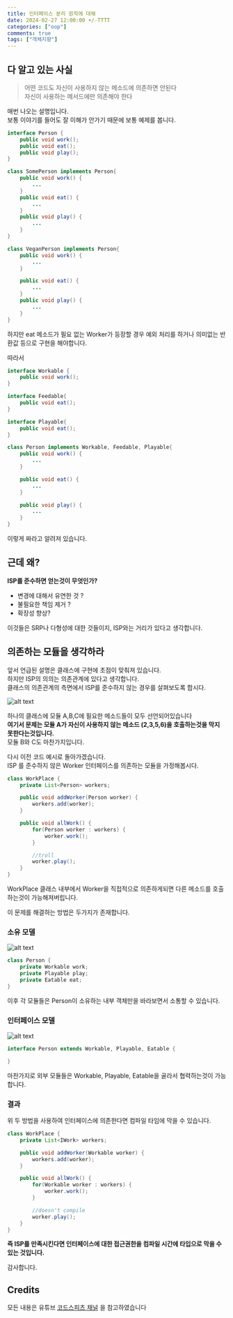 ```yaml
---
title: 인터페이스 분리 원칙에 대해
date: 2024-02-27 12:00:00 +/-TTTT
categories: ["oop"]
comments: true
tags: ["객체지향"]
---
```


## **다 알고 있는 사실**

> 어떤 코드도 자신이 사용하지 않는 메소드에 의존하면 안된다  
> 자신이 사용하는 메서드에만 의존해야 한다

매번 나오는 설명입니다.  
보통 이야기를 들어도 잘 이해가 안가기 때문에 보통 예제를 봅니다.

```java
interface Person {
	public void work();
	public void eat();
	public void play();
}

class SomePerson implements Person{
	public void work() {
        ...
	}
	public void eat() {
        ...
	}
	public void play() {
		...
	}
}

class VeganPerson implements Person{
	public void work() {
        ...
	}

	public void eat() {
        ...
	}
	public void play() {
		...
	}
}
```

하지만 eat 메소드가 필요 없는 Worker가 등장할 경우
예외 처리를 하거나 의미없는 반환값 등으로 구현을 해야합니다.

따라서

```java
interface Workable {
	public void work();
}

interface Feedable{
	public void eat();
}

interface Playable{
	public void eat();
}

class Person implements Workable, Feedable, Playable{
	public void work() {
		...
	}

	public void eat() {
		...
	}

	public void play() {
		...
	}
}
```

이렇게 짜라고 알려져 있습니다.

## **근데 왜?**

**ISP를 준수하면 얻는것이 무엇인가?**

- 변경에 대해서 유연한 것 ?
- 불필요한 책임 제거 ?
- 확장성 향상?

이것들은 SRP나 다형성에 대한 것들이지, ISP와는 거리가 있다고 생각합니다.

## **의존하는 모듈을 생각하라**

앞서 언급된 설명은 클래스에 구현에 초점이 맞춰져 있습니다.  
하지만 ISP의 의의는 의존관계에 있다고 생각합니다.  
클래스의 의존관계의 측면에서 ISP를 준수하지 않는 경우를 살펴보도록 합시다.

![alt text](/assets/img/posts/bad_isp.png)

하나의 클래스에 모듈 A,B,C에 필요한 메소드들이 모두 선언되어있습니다  
**여기서 문제는 모듈 A가 자신이 사용하지 않는 메소드 (2,3,5,6)을 호출하는것을 막지 못한다는것입니다.**  
모듈 B와 C도 마찬가지입니다.

다시 이전 코드 예시로 돌아가겠습니다.  
ISP 를 준수하지 않은 Worker 인터페이스를 의존하는 모듈을 가정해봅시다.

```java
class WorkPlace {
	private List<Person> workers;

	public void addWorker(Person worker) {
		workers.add(worker);
	}

	public void allWork() {
		for(Person worker : workers) {
			worker.work();
		}

		//troll
		worker.play();
	}
}
```

WorkPlace 클래스 내부에서 Worker을 직접적으로 의존하게되면 다른 메소드를 호출하는것이 가능해져버립니다.

이 문제를 해결하는 방법은 두가지가 존재합니다.

### **소유 모델**

![alt text](/assets/img/posts/good_isp1.png)

```java
class Person {
	private Workable work;
	private Playable play;
	private Eatable eat;
}
```

이후 각 모듈들은 Person이 소유하는 내부 객체만을 바라보면서 소통할 수 있습니다.

### **인터페이스 모델**

![alt text](/assets/img/posts/good_isp2.png)

```java
interface Person extends Workable, Playable, Eatable {

}
```

마찬가지로 외부 모듈들은 Workable, Playable, Eatable을 골라서 협력하는것이 가능합니다.

### **결과**

위 두 방법을 사용하여 인터페이스에 의존한다면 컴파일 타임에 막을 수 있습니다.

```java
class WorkPlace {
	private List<IWork> workers;

	public void addWorker(Workable worker) {
		workers.add(worker);
	}

	public void allWork() {
		for(Workable worker : workers) {
			worker.work();
		}

		//doesn't compile
		worker.play();
	}
}
```

**즉 ISP를 만족시킨다면 인터페이스에 대한 접근권한을 컴파일 시간에 타입으로 막을 수 있는 것입니다.**

감사합니다.

## Credits

모든 내용은 유튜브 [코드스피츠 채널](https://www.youtube.com/@CodeSpitz) 을 참고하였습니다
